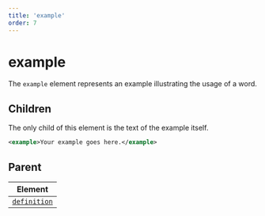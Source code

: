 ```yaml
---
title: 'example'
order: 7
---
```


# example

The `example` element represents an example illustrating the usage of a word.

## Children

The only child of this element is the text of the example itself.

```xml
<example>Your example goes here.</example>
```

## Parent

| Element                      |
| ---------------------------- |
| [`definition`](./definition) |